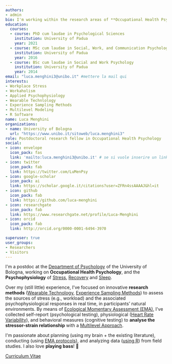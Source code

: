 ```yaml
---
authors:
- admin
bio: I'm working within the research areas of **Occupational Health Psychology**, and the **Psychophysiology** of  [Stress](/stress-and-workplace-stress/), [Recovery](/recovery-and-recovery-experiences/) & [Sleep](/sleep-sleep-quality-and-stress/).
education:
  courses:
  - course: PhD cum laudae in Psychological Sciences
    institution: University of Padua
    year: 2021
  - course: MSc cum laudae in Social, Work, and Communication Psychology
    institution: University of Padua
    year: 2016
  - course: BSc cum laudae in Social and Work Psychology
    institution: University of Padua
    year: 2014
email: "luca.menghini3@unibo.it" #mettere la mail qui
interests:
- Workplace Stress
- Workaholism
- Applied Psychophysiology
- Wearable Technlology
- Experience Sampling Methods
- Multilevel Modeling
- R Software
name: Luca Menghini
organizations:
- name: University of Bologna
  url: "https://www.unibo.it/sitoweb/luca.menghini3"
role: Postdoctoral research fellow in Occupational Health Psychology 
social:
- icon: envelope
  icon_pack: fas
  link: 'mailto:luca.menghini3@unibo.it' # se si vuole inserire un link alla propria mail al posto di #contact mettere
- icon: twitter
  icon_pack: fab
  link: https://twitter.com/LuMenPsy
- icon: google-scholar
  icon_pack: ai
  link: https://scholar.google.it/citations?user=ZFRn4ssAAAAJ&hl=it
- icon: github
  icon_pack: fab
  link: https://github.com/luca-menghini
- icon: researchgate
  icon_pack: fab
  link: https://www.researchgate.net/profile/Luca-Menghini
- icon: orcid
  icon_pack: fab
  link: http://orcid.org/0000-0001-6494-3970

superuser: true
user_groups:
- Researchers
- Visitors
---
```


I'm a postdoc at the [Department of Psychology](https://www.unibo.it/sitoweb/luca.menghini3/en) of the University of Bologna, working on **Occupational Health Psychology**, and the **Psychophysiology** of  [Stress](/stress-and-workplace-stress/), [Recovery](/recovery-and-recovery-experiences/) and [Sleep](/sleep-sleep-quality-and-stress/).



Over my (still little) experience, I've focused on innovative **research methods** ([Wearable Technology](/wearable-technology-and-e-health/), [Experience Sampling Methods](/experience-sampling-methods/)) to assess the sources of stress (e.g., workload) and the associated psychophysiological responses in real time, in participants’ natural environments. By means of [Ecological Momentary Assessment (EMA)](/ecological-momentary-assessment/), I've collected self-report (psychological testing), physiological ([Heart Rate Variability](/heart-rate-variability-as-an-index-of-stress-and-self-regulation/)), and behavioral measures (cognitive testing) to **analyse the stressor-strain relationship** with a [Multilevel Approach](/multilevel-modeling/).

I'm passionate about planning (using my brain + the existing literature), conducting (using [EMA protocols](#projects)), and analyzing data ([using R](https://www.r-project.org/)) from field studies. I also love **playing bass**! 🎸

[Curriculum Vitae](files/cv.pdf)
